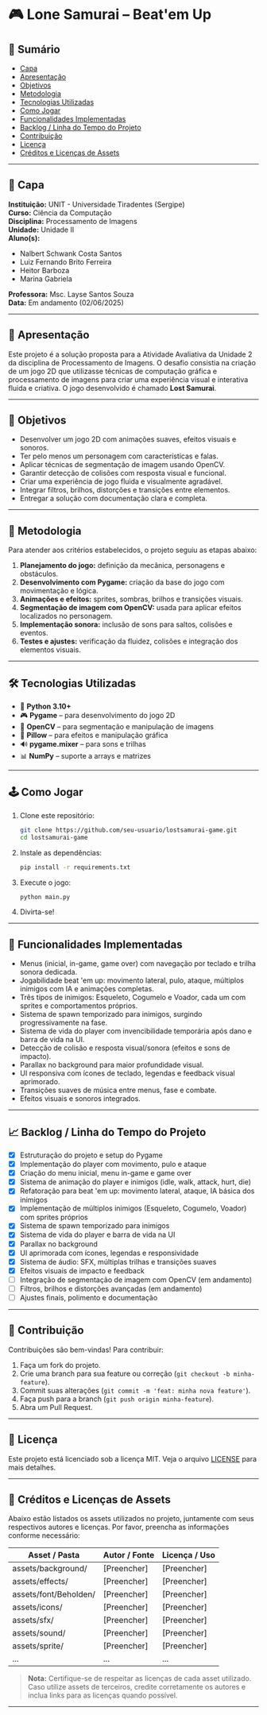 # 🎮 Lone Samurai – Beat'em Up

## 📑 Sumário
- [Capa](#capa)
- [Apresentação](#apresentação)
- [Objetivos](#objetivos)
- [Metodologia](#metodologia)
- [Tecnologias Utilizadas](#tecnologias-utilizadas)
- [Como Jogar](#como-jogar)
- [Funcionalidades Implementadas](#funcionalidades-implementadas)
- [Backlog / Linha do Tempo do Projeto](#backlog--linha-do-tempo-do-projeto)
- [Contribuição](#contribuição)
- [Licença](#licença)
- [Créditos e Licenças de Assets](#créditos-e-licenças-de-assets)

---

## 📄 Capa

**Instituição:** UNIT - Universidade Tiradentes (Sergipe)  
**Curso:** Ciência da Computação  
**Disciplina:** Processamento de Imagens  
**Unidade:** Unidade II  
**Aluno(s):**
- Nalbert Schwank Costa Santos
- Luiz Fernando Brito Ferreira
- Heitor Barboza
- Marina Gabriela

**Professora:** Msc. Layse Santos Souza  
**Data:** Em andamento (02/06/2025)

---

## 📌 Apresentação

Este projeto é a solução proposta para a Atividade Avaliativa da Unidade 2 da disciplina de Processamento de Imagens. O desafio consistia na criação de um jogo 2D que utilizasse técnicas de computação gráfica e processamento de imagens para criar uma experiência visual e interativa fluida e criativa. O jogo desenvolvido é chamado **Lost Samurai**.

---

## 🎯 Objetivos

- Desenvolver um jogo 2D com animações suaves, efeitos visuais e sonoros.
- Ter pelo menos um personagem com características e falas.
- Aplicar técnicas de segmentação de imagem usando OpenCV.
- Garantir detecção de colisões com resposta visual e funcional.
- Criar uma experiência de jogo fluida e visualmente agradável.
- Integrar filtros, brilhos, distorções e transições entre elementos.
- Entregar a solução com documentação clara e completa.

---

## 🧠 Metodologia

Para atender aos critérios estabelecidos, o projeto seguiu as etapas abaixo:

1. **Planejamento do jogo:** definição da mecânica, personagens e obstáculos.
2. **Desenvolvimento com Pygame:** criação da base do jogo com movimentação e lógica.
3. **Animações e efeitos:** sprites, sombras, brilhos e transições visuais.
4. **Segmentação de imagem com OpenCV:** usada para aplicar efeitos localizados no personagem.
5. **Implementação sonora:** inclusão de sons para saltos, colisões e eventos.
6. **Testes e ajustes:** verificação da fluidez, colisões e integração dos elementos visuais.

---

## 🛠️ Tecnologias Utilizadas

- 🐍 **Python 3.10+**
- 🎮 **Pygame** – para desenvolvimento do jogo 2D
- 📸 **OpenCV** – para segmentação e manipulação de imagens
- 🎨 **Pillow** – para efeitos e manipulação gráfica
- 🔊 **pygame.mixer** – para sons e trilhas
- 📊 **NumPy** – suporte a arrays e matrizes

---

## 🕹️ Como Jogar

1. Clone este repositório:
   ```bash
   git clone https://github.com/seu-usuario/lostsamurai-game.git
   cd lostsamurai-game
   ```
2. Instale as dependências:
   ```bash
   pip install -r requirements.txt
   ```
3. Execute o jogo:
   ```bash
   python main.py
   ```
4. Divirta-se!

---

## 🚀 Funcionalidades Implementadas

- Menus (inicial, in-game, game over) com navegação por teclado e trilha sonora dedicada.
- Jogabilidade beat 'em up: movimento lateral, pulo, ataque, múltiplos inimigos com IA e animações completas.
- Três tipos de inimigos: Esqueleto, Cogumelo e Voador, cada um com sprites e comportamentos próprios.
- Sistema de spawn temporizado para inimigos, surgindo progressivamente na fase.
- Sistema de vida do player com invencibilidade temporária após dano e barra de vida na UI.
- Detecção de colisão e resposta visual/sonora (efeitos e sons de impacto).
- Parallax no background para maior profundidade visual.
- UI responsiva com ícones de teclado, legendas e feedback visual aprimorado.
- Transições suaves de música entre menus, fase e combate.
- Efeitos visuais e sonoros integrados.

---

## 📈 Backlog / Linha do Tempo do Projeto

- [x] Estruturação do projeto e setup do Pygame
- [x] Implementação do player com movimento, pulo e ataque
- [x] Criação do menu inicial, menu in-game e game over
- [x] Sistema de animação do player e inimigos (idle, walk, attack, hurt, die)
- [x] Refatoração para beat 'em up: movimento lateral, ataque, IA básica dos inimigos
- [x] Implementação de múltiplos inimigos (Esqueleto, Cogumelo, Voador) com sprites próprios
- [x] Sistema de spawn temporizado para inimigos
- [x] Sistema de vida do player e barra de vida na UI
- [x] Parallax no background
- [x] UI aprimorada com ícones, legendas e responsividade
- [x] Sistema de áudio: SFX, múltiplas trilhas e transições suaves
- [x] Efeitos visuais de impacto e feedback
- [ ] Integração de segmentação de imagem com OpenCV (em andamento)
- [ ] Filtros, brilhos e distorções avançadas (em andamento)
- [ ] Ajustes finais, polimento e documentação

---

## 🤝 Contribuição

Contribuições são bem-vindas! Para contribuir:
1. Faça um fork do projeto.
2. Crie uma branch para sua feature ou correção (`git checkout -b minha-feature`).
3. Commit suas alterações (`git commit -m 'feat: minha nova feature'`).
4. Faça push para a branch (`git push origin minha-feature`).
5. Abra um Pull Request.

---

## 📄 Licença

Este projeto está licenciado sob a licença MIT. Veja o arquivo [LICENSE](LICENSE) para mais detalhes.

---

## 🎨 Créditos e Licenças de Assets

Abaixo estão listados os assets utilizados no projeto, juntamente com seus respectivos autores e licenças. Por favor, preencha as informações conforme necessário:

| Asset / Pasta                | Autor / Fonte                | Licença / Uso         |
|------------------------------|------------------------------|----------------------|
| assets/background/           | [Preencher]                  | [Preencher]          |
| assets/effects/              | [Preencher]                  | [Preencher]          |
| assets/font/Beholden/        | [Preencher]                  | [Preencher]          |
| assets/icons/                | [Preencher]                  | [Preencher]          |
| assets/sfx/                  | [Preencher]                  | [Preencher]          |
| assets/sound/                | [Preencher]                  | [Preencher]          |
| assets/sprite/               | [Preencher]                  | [Preencher]          |
| ...                          | ...                          | ...                  |

> **Nota:** Certifique-se de respeitar as licenças de cada asset utilizado. Caso utilize assets de terceiros, credite corretamente os autores e inclua links para as licenças quando possível.

---
